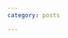 ```yaml
---
category: posts

---
```


<html>
  <base href="/assets/js_apps/Conway's-Game-of-Life/"/>
  <head></head>
  <body>
    <div id="stage" padding="0 px"></div>
    <script src="https://cdnjs.cloudflare.com/ajax/libs/mathjs/3.3.0/math.min.js"></script>
    <script src="/assets/js_libs/two.js"></script>
    <!-- <script src="/assets/js_apps/Conway's-Game-of-Life/app.js"></script> -->
    <script src="app.js"></script>
  </body>
</html>
